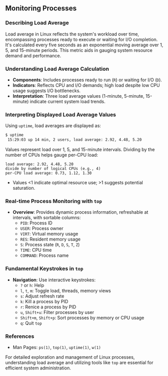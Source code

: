## Monitoring Processes

### Describing Load Average

Load average in Linux reflects the system's workload over time, encompassing processes ready to execute or waiting for I/O completion. It's calculated every five seconds as an exponential moving average over 1, 5, and 15-minute periods. This metric aids in gauging system resource demand and performance.

### Understanding Load Average Calculation

- **Components**: Includes processes ready to run (`R`) or waiting for I/O (`D`).
- **Indicators**: Reflects CPU and I/O demands; high load despite low CPU usage suggests I/O bottlenecks.
- **Interpretation**: Three load average values (1-minute, 5-minute, 15-minute) indicate current system load trends.

### Interpreting Displayed Load Average Values

Using `uptime`, load averages are displayed as:
```bash
$ uptime
 15:29:03 up 14 min, 2 users, load average: 2.92, 4.48, 5.20
```
Values represent load over 1, 5, and 15-minute intervals. Dividing by the number of CPUs helps gauge per-CPU load:
```plaintext
load average: 2.92, 4.48, 5.20
divide by number of logical CPUs (e.g., 4)
per-CPU load average: 0.73, 1.12, 1.30
```
- Values <1 indicate optimal resource use; >1 suggests potential saturation.

### Real-time Process Monitoring with `top`

- **Overview**: Provides dynamic process information, refreshable at intervals, with sortable columns:
  - `PID`: Process ID
  - `USER`: Process owner
  - `VIRT`: Virtual memory usage
  - `RES`: Resident memory usage
  - `S`: Process state (`R`, `D`, `S`, `T`, `Z`)
  - `TIME`: CPU time
  - `COMMAND`: Process name

### Fundamental Keystrokes in `top`

- **Navigation**: Use interactive keystrokes:
  - `?` or `h`: Help
  - `l`, `t`, `m`: Toggle load, threads, memory views
  - `s`: Adjust refresh rate
  - `k`: Kill a process by PID
  - `r`: Renice a process by PID
  - `u`, `Shift+u`: Filter processes by user
  - `Shift+m`, `Shift+p`: Sort processes by memory or CPU usage
  - `q`: Quit `top`

### References

- Man Pages: `ps(1)`, `top(1)`, `uptime(1)`, `w(1)`

For detailed exploration and management of Linux processes, understanding load average and utilizing tools like `top` are essential for efficient system administration.
